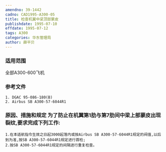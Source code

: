 ```yaml
---
amendno: 39-1442
cadno: CAD1995-A300-05
title: 检查机翼中梁顶部蒙皮
publishdate: 1995-07-10
effdate: 1995-07-12
tags: A300
categories: 华东管理局
author: 薛平贝
---
```


### 适用范围 
全部A300-600飞机

### 参考文件
    1. DGAC 95-086-180(B) 
    2. Airbus SB A300-57-6044R1 


### 原因、措施和规定     为了防止在机翼第1肋与第7肋间中梁上部蒙皮出现裂纹,要求完成下列工作: 
    1.在本适航指令生效之日起3000起落内或按Airbus SB A300-57-6044R1规定的阀值,以后到为准,按SB A300-57-6044R1规定进行首检; 
    2.按SB A300-57-6044R1规定的间隔进行重复检查。
